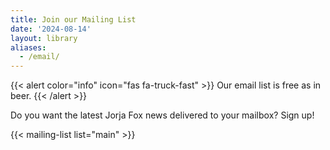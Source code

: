 ```yaml
---
title: Join our Mailing List
date: '2024-08-14'
layout: library
aliases:
  - /email/
---
```


{{< alert color="info" icon="fas fa-truck-fast" >}}
    Our email list is free as in beer.
{{< /alert >}}

Do you want the latest Jorja Fox news delivered to your mailbox? Sign up!

{{< mailing-list list="main" >}}
